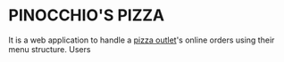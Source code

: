 # PINOCCHIO'S PIZZA
It is a web application to handle a [pizza outlet](http://www.pinocchiospizza.net/index.html)'s online orders using their menu structure. Users 